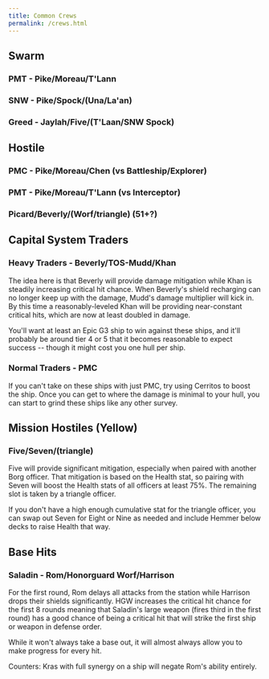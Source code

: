 ```yaml
---
title: Common Crews
permalink: /crews.html
---
```


## Swarm

### PMT - Pike/Moreau/T'Lann

### SNW - Pike/Spock/(Una/La'an)

### Greed - Jaylah/Five/(T'Laan/SNW Spock)

## Hostile

### PMC - Pike/Moreau/Chen (vs Battleship/Explorer)

### PMT - Pike/Moreau/T'Lann (vs Interceptor)

### Picard/Beverly/(Worf/triangle) (51+?)

## Capital System Traders

### Heavy Traders - Beverly/TOS-Mudd/Khan

The idea here is that Beverly will provide damage mitigation while Khan is steadily increasing critical hit chance.  When Beverly's shield recharging can no longer keep up with the damage, Mudd's damage multiplier will kick in.  By this time a reasonably-leveled Khan will be providing near-constant critical hits, which are now at least doubled in damage.

You'll want at least an Epic G3 ship to win against these ships, and it'll probably be around tier 4 or 5 that it becomes reasonable to expect success -- though it might cost you one hull per ship.

### Normal Traders - PMC

If you can't take on these ships with just PMC, try using Cerritos to boost the ship.  Once you can get to where the damage is minimal to your hull, you can start to grind these ships like any other survey.

## Mission Hostiles (Yellow)

### Five/Seven/(triangle)

Five will provide significant mitigation, especially when paired with another Borg officer.  That mitigation is based on the Health stat, so pairing with Seven will boost the Health stats of all officers at least 75%.  The remaining slot is taken by a triangle officer.

If you don't have a high enough cumulative stat for the triangle officer, you can swap out Seven for Eight or Nine as needed and include Hemmer below decks to raise Health that way.

## Base Hits

### Saladin - Rom/Honorguard Worf/Harrison

For the first round, Rom delays all attacks from the station while Harrison drops their shields significantly.  HGW increases the critical hit chance for the first 8 rounds meaning that Saladin's large weapon (fires third in the first round) has a good chance of being a critical hit that will strike the first ship or weapon in defense order.

While it won't always take a base out, it will almost always allow you to make progress for every hit.

Counters: Kras with full synergy on a ship will negate Rom's ability entirely.
